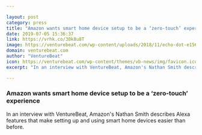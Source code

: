 ```yaml
---

layout: post
category: press
title: "Amazon wants smart home device setup to be a ‘zero-touch’ experience"
date: 2019-07-05 15:36:37
link: https://vrhk.co/30k8u8T
image: https://venturebeat.com/wp-content/uploads/2018/11/echo-dot-e1562251827734.jpg?w=1200&strip=all
domain: venturebeat.com
author: "VentureBeat"
icon: https://venturebeat.com/wp-content/themes/vb-news/img/favicon.ico
excerpt: "In an interview with VentureBeat, Amazon's Nathan Smith describes Alexa features that make setting up and using smart home devices easier than before."

---
```


### Amazon wants smart home device setup to be a ‘zero-touch’ experience

In an interview with VentureBeat, Amazon's Nathan Smith describes Alexa features that make setting up and using smart home devices easier than before.